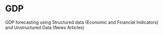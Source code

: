 # GDP
GDP forecasting using Structured data (Economic and Financial Indicators) and Unstructured Data (News Articles)
